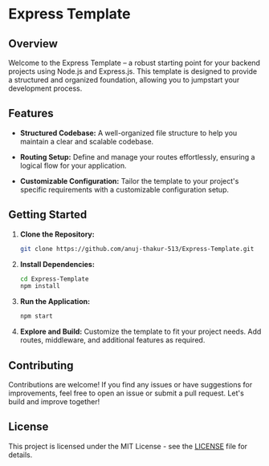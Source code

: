 # Express Template

## Overview

Welcome to the Express Template – a robust starting point for your backend projects using Node.js and Express.js. This template is designed to provide a structured and organized foundation, allowing you to jumpstart your development process.

## Features

- **Structured Codebase:** A well-organized file structure to help you maintain a clear and scalable codebase.

- **Routing Setup:** Define and manage your routes effortlessly, ensuring a logical flow for your application.

- **Customizable Configuration:** Tailor the template to your project's specific requirements with a customizable configuration setup.

## Getting Started

1. **Clone the Repository:**
   ```bash
   git clone https://github.com/anuj-thakur-513/Express-Template.git
   ```

2. **Install Dependencies:**
   ```bash
   cd Express-Template
   npm install
   ```

3. **Run the Application:**
   ```bash
   npm start
   ```

4. **Explore and Build:**
   Customize the template to fit your project needs. Add routes, middleware, and additional features as required.

## Contributing

Contributions are welcome! If you find any issues or have suggestions for improvements, feel free to open an issue or submit a pull request. Let's build and improve together!

## License

This project is licensed under the MIT License - see the [LICENSE](LICENSE) file for details.

